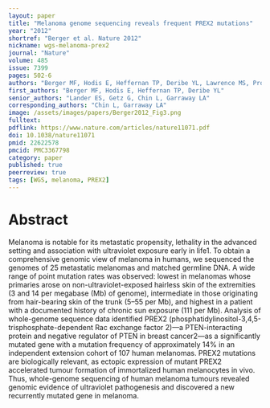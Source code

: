 ```yaml
---
layout: paper
title: "Melanoma genome sequencing reveals frequent PREX2 mutations"
year: "2012"
shortref: "Berger et al. Nature 2012"
nickname: wgs-melanoma-prex2
journal: "Nature"
volume: 485
issue: 7399
pages: 502-6
authors: "Berger MF, Hodis E, Heffernan TP, Deribe YL, Lawrence MS, Protopopov A, Ivanova E, Watson IR, Nickerson E, Ghosh P, Zhang H, Zeid R, Ren X, Cibulskis K, Sivachenko AY, Wagle N, Sucker A, Sougnez C, Onofrio R, Ambrogio L, Auclair D, Fennell T, Carter SL, Drier Y, Stojanov P, Singer MA, Voet D, Jing R, Saksena G, Barretina J, Ramos AH, Pugh TJ, Stransky N, Parkin M, Winckler W, Mahan S, Ardlie K, Baldwin J, Wargo J, Schadendorf D, Meyerson M, Gabriel SB, Golub TR, Wagner SN, Lander ES, Getz G, Chin L, Garraway LA"
first_authors: "Berger MF, Hodis E, Heffernan TP, Deribe YL"
senior_authors: "Lander ES, Getz G, Chin L, Garraway LA"
corresponding_authors: "Chin L, Garraway LA"
image: /assets/images/papers/Berger2012_Fig3.png
fulltext:
pdflink: https://www.nature.com/articles/nature11071.pdf
doi: 10.1038/nature11071
pmid: 22622578
pmcid: PMC3367798
category: paper
published: true
peerreview: true
tags: [WGS, melanoma, PREX2]
---
```


# Abstract

Melanoma is notable for its metastatic propensity, lethality in the advanced setting and association with ultraviolet exposure early in life1. To obtain a comprehensive genomic view of melanoma in humans, we sequenced the genomes of 25 metastatic melanomas and matched germline DNA. A wide range of point mutation rates was observed: lowest in melanomas whose primaries arose on non-ultraviolet-exposed hairless skin of the extremities (3 and 14 per megabase (Mb) of genome), intermediate in those originating from hair-bearing skin of the trunk (5–55 per Mb), and highest in a patient with a documented history of chronic sun exposure (111 per Mb). Analysis of whole-genome sequence data identified PREX2 (phosphatidylinositol-3,4,5-trisphosphate-dependent Rac exchange factor 2)—a PTEN-interacting protein and negative regulator of PTEN in breast cancer2—as a significantly mutated gene with a mutation frequency of approximately 14% in an independent extension cohort of 107 human melanomas. PREX2 mutations are biologically relevant, as ectopic expression of mutant PREX2 accelerated tumour formation of immortalized human melanocytes in vivo. Thus, whole-genome sequencing of human melanoma tumours revealed genomic evidence of ultraviolet pathogenesis and discovered a new recurrently mutated gene in melanoma.

